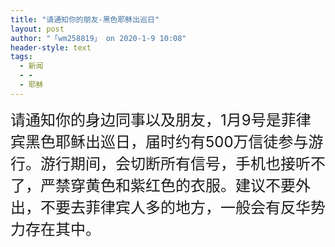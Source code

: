 ```yaml
---
title: "请通知你的朋友-黑色耶稣出巡日"
layout: post
author: "「wm258819」 on 2020-1-9 10:08"
header-style: text
tags:
  - 新闻
  - -
  - 耶稣
---
```


<head></head>
<body>
 <font size="5">请通知你的身边同事以及朋友，1月9号是菲律宾黑色耶稣出巡日，届时约有500万信徒参与游行。游行期间，会切断所有信号，手机也接听不了，严禁穿黄色和紫红色的衣服。建议不要外出，不要去菲律宾人多的地方，一般会有反华势力存在其中。</font>
 <br>
</body>


